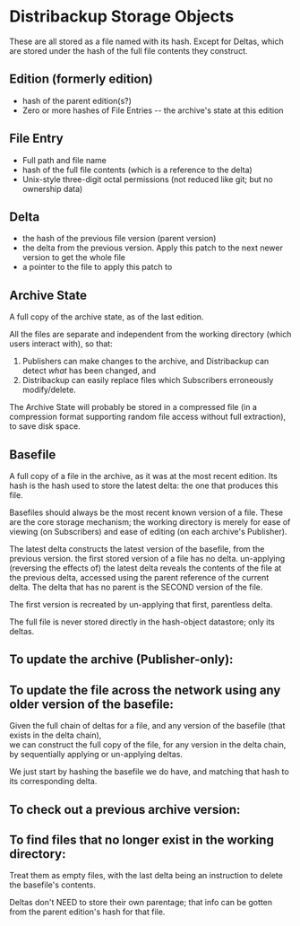 Distribackup Storage Objects
===================

These are all stored as a file named with its hash.
Except for Deltas, which are stored under the hash of the full file contents they construct.

Edition (formerly edition)
------
- hash of the parent edition(s?)
- Zero or more hashes of File Entries -- the archive's state at this edition

File Entry
----------
- Full path and file name
- hash of the full file contents (which is a reference to the delta)
- Unix-style three-digit octal permissions (not reduced like git; but no ownership data)

Delta
-----
- the hash of the previous file version (parent version)
- the delta from the previous version. Apply this patch to the next newer version to get the whole file
- a pointer to the file to apply this patch to

Archive State
-------------

A full copy of the archive state, as of the last edition.

All the files are separate and independent from the working directory (which users interact with), so that:

1. Publishers can make changes to the archive, and Distribackup can detect *what* has been changed, and
2. Distribackup can easily replace files which Subscribers erroneously modify/delete.

The Archive State will probably be stored in a compressed file
(in a compression format supporting random file access without full extraction), to save disk space.

Basefile
-------
A full copy of a file in the archive, as it was at the most recent edition.
Its hash is the hash used to store the latest delta: the one that produces this file.

Basefiles should always be the most recent known version of a file.
These are the core storage mechanism;
the working directory is merely for ease of viewing (on Subscribers) and ease of editing (on each archive's Publisher).

The latest delta constructs the latest version of the basefile, from the previous version.
the first stored version of a file has no delta.
un-applying (reversing the effects of) the latest delta reveals the contents of the file at the previous delta,
accessed using the parent reference of the current delta.
The delta that has no parent is the SECOND version of the file.

The first version is recreated by un-applying that first, parentless delta.

The full file is never stored directly in the hash-object datastore; only its deltas.

To update the archive (Publisher-only):
----

To update the file across the network using any older version of the basefile:
---

Given the full chain of deltas for a file, and any version of the basefile (that exists in the delta chain),  
we can construct the full copy of the file, for any version in the delta chain, by sequentially applying or un-applying deltas.

We just start by hashing the basefile we do have, and matching that hash to its corresponding delta.

To check out a previous archive version:
-----

To find files that no longer exist in the working directory:
----
Treat them as empty files, with the last delta being an instruction to delete the basefile's contents. 

Deltas don't NEED to store their own parentage; that info can be gotten from the parent edition's hash for that file.